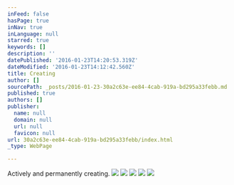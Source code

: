 ```yaml
---
inFeed: false
hasPage: true
inNav: true
inLanguage: null
starred: true
keywords: []
description: ''
datePublished: '2016-01-23T14:20:53.319Z'
dateModified: '2016-01-23T14:12:42.560Z'
title: Creating
author: []
sourcePath: _posts/2016-01-23-30a2c63e-ee84-4cab-919a-bd295a33febb.md
published: true
authors: []
publisher:
  name: null
  domain: null
  url: null
  favicon: null
url: 30a2c63e-ee84-4cab-919a-bd295a33febb/index.html
_type: WebPage

---
```

Actively and permanently creating.
![](https://the-grid-user-content.s3-us-west-2.amazonaws.com/8b06748e-4b1f-45cb-9bf7-4f39268c3f69.jpg)
![](https://the-grid-user-content.s3-us-west-2.amazonaws.com/6218acbe-066f-4cbb-901a-a549a958b633.jpg)
![](https://the-grid-user-content.s3-us-west-2.amazonaws.com/ed56cc27-0048-4dfc-9b99-ddc998fcc701.jpg)
![](https://the-grid-user-content.s3-us-west-2.amazonaws.com/7a135e97-a3f7-4191-bc58-2cb3025e61af.jpg)
![](https://the-grid-user-content.s3-us-west-2.amazonaws.com/48c81fc5-0616-40d1-9bde-97e3525282c7.jpg)